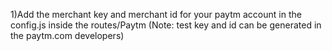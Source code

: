 1)Add the merchant key and merchant id for your paytm account in the config.js inside the routes/Paytm
(Note: test key and id can be generated in the paytm.com developers)
